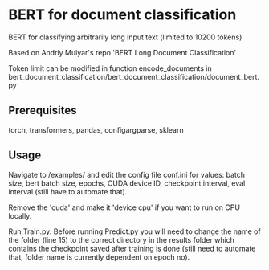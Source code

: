 # BERT for document classification

BERT for classifying arbitrarily long input text (limited to 10200 tokens) 

Based on Andriy Mulyar's repo 'BERT Long Document Classification'

Token limit can be modified in function encode_documents in bert_document_classification/bert_document_classification/document_bert.py 

## Prerequisites

torch, transformers, pandas, configargparse, sklearn

## Usage

Navigate to /examples/ and edit the config file conf.ini for values: batch size, bert batch size, epochs, CUDA device ID, checkpoint interval, eval interval (still have to automate that). 

Remove the 'cuda' and make it 'device cpu' if you want to run on CPU locally.

Run Train.py. Before running Predict.py you will need to change the name of the folder (line 15) to the correct directory in the results folder which contains the checkpoint saved after training is done (still need to automate that, folder name is currently dependent on epoch no).

